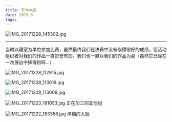 ```yaml
---
title: 积木大赛
date: 2019-8
tags:
---
```


![IMG_20171228_145302.jpg](https://i.loli.net/2020/05/06/RcVOJHfzqA7Cktv.jpg)

---
当时以寝室为单位参加比赛，虽然最终我们在决赛中没有取得很好的成绩，但活动组织者对我们的作品一直赞誉有加，我们也一直以我们的作品为豪（虽然它已经在一次展出中摔得粉碎...）

![IMG_20171228_112915.jpg](https://i.loli.net/2020/05/06/kBJWdROuHYnzqX5.jpg)


![IMG_20171228_113019.jpg](https://i.loli.net/2020/05/06/CpVr3AoELNUJuaq.jpg)


![IMG_20171228_113008.jpg](https://i.loli.net/2020/05/06/dSFz94ABwfvaG1u.jpg)


![IMG_20171223_181053.jpg](https://i.loli.net/2020/05/06/Kj9xUgaNMvX4RGS.jpg)
正在加工的其他组

![IMG_20171222_183356.jpg](https://i.loli.net/2020/05/06/5kIJ94eqzyZQjSv.jpg)
泽楠的入镜